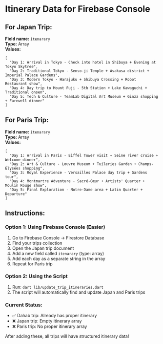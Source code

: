 # Itinerary Data for Firebase Console

## For Japan Trip:
**Field name:** `itenarary`  
**Type:** Array  
**Values:**
```
[
  "Day 1: Arrival in Tokyo - Check into hotel in Shibuya + Evening at Tokyo Skytree",
  "Day 2: Traditional Tokyo - Senso-ji Temple + Asakusa district + Imperial Palace Gardens", 
  "Day 3: Modern Tokyo - Harajuku + Shibuya Crossing + Robot Restaurant show",
  "Day 4: Day trip to Mount Fuji - 5th Station + Lake Kawaguchi + Traditional onsen",
  "Day 5: Tech & Culture - TeamLab Digital Art Museum + Ginza shopping + Farewell dinner"
]
```

## For Paris Trip:
**Field name:** `itenarary`  
**Type:** Array  
**Values:**
```
[
  "Day 1: Arrival in Paris - Eiffel Tower visit + Seine river cruise + Welcome dinner",
  "Day 2: Art & Culture - Louvre Museum + Tuileries Garden + Champs-Élysées shopping",
  "Day 3: Royal Experience - Versailles Palace day trip + Gardens tour", 
  "Day 4: Montmartre Adventure - Sacré-Cœur + Artists' Quarter + Moulin Rouge show",
  "Day 5: Final Exploration - Notre-Dame area + Latin Quarter + Departure"
]
```

## Instructions:

### Option 1: Using Firebase Console (Easier)
1. Go to Firebase Console → Firestore Database
2. Find your trips collection
3. Open the Japan trip document
4. Add a new field called `itenarary` (type: array)
5. Add each day as a separate string in the array
6. Repeat for Paris trip

### Option 2: Using the Script
1. Run: `dart lib/update_trip_itineraries.dart`
2. The script will automatically find and update Japan and Paris trips

### Current Status:
- ✅ Dahab trip: Already has proper itinerary
- ❌ Japan trip: Empty itinerary array  
- ❌ Paris trip: No proper itinerary array

After adding these, all trips will have structured itinerary data!
